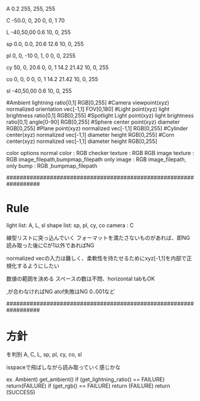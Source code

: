 A   0.2                                        255, 255, 255

C   -50.0, 0, 20    0, 0, 1     70

L   -40,50,00       0.6                         10, 0, 255

sp  0.0, 0.0, 20.6      12.6                    10, 0, 255

pl  0, 0, -10       0, 1, 0                     0, 0, 2255

cy  50, 0, 20.6     0, 0, 1     14.2    21.42   10, 0, 255


co  0, 0, 0         0, 0, 1     14.2    21.42   10, 0, 255

sl   -40,50,00       0.6                         10, 0, 255


 #Ambient   lightning ratio[0,1]                                                            RGB[0,255]
 #Camera    viewpoint(xyz)       normalized orientation vec[-1,1]  FOV[0,180]
 #Light     point(xyz)           light brightness ratio[0,1]                                RGB[0,255]
 #Spotlight Light point(xyz)     light brightness ratio[0,1]       angle[0-90]              RGB[0,255]
 #Sphere    center point(xyz)    diameter    RGB[0,255]
 #Plane     point(xyz)           normalized vec[-1,1]                                       RGB[0,255]
 #Cylinder  center(xyz)          normalized vec[-1,1]              diameter    height       RGB[0,255]
 #Corn      center(xyz)          normalized vec[-1,1]              diameter    height       RGB[0,255]

 color options
  normal color    : RGB
  checker texture : RGB  RGB
  image texture   : RGB  image_filepath,bumpmap_filepath
       only image : RGB  image_filepath,
       only bump  : RGB                ,bumpmap_filepath

##################################################################
# Rule

light list: A, L, sl
shape list: sp, pl, cy, co
camera    : C

線型リストに突っ込んでいく
フォーマットを満たさないものがあれば、即NG
読み取った後にCが1以外であればNG

normalized vecの入力は難しく、柔軟性を持たせるためにxyz[-1,1]を内部で正規化するようにしたい

数値の範囲を決める
スペースの数は不問、horizontal tabもOK

,が合わなければNG
atof失敗はNG 0..001など


##################################################################
# 方針

<identifier>を判別
A, C, L, sp, pl, cy, co, sl

isspaceで飛ばしながら読み取っていく感じかな

ex. Ambient)
    get_ambient()
        if (get_lightning_ratio() == FAILURE)
            return(FAILURE)
        if (get_rgb() == FAILURE)
            return (FAILURE)
        return (SUCCESS)
  

